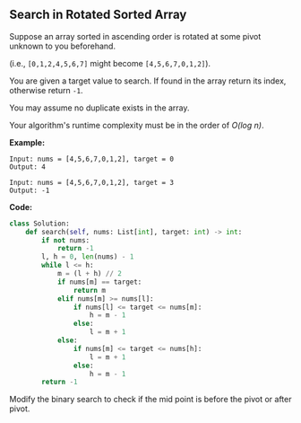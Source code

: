 ## Search in Rotated Sorted Array

Suppose an array sorted in ascending order is rotated at some pivot unknown to you beforehand.

(i.e., `[0,1,2,4,5,6,7]` might become `[4,5,6,7,0,1,2]`).

You are given a target value to search. If found in the array return its index, otherwise return `-1`.

You may assume no duplicate exists in the array.

Your algorithm's runtime complexity must be in the order of *O(log n)*.

**Example:**

```
Input: nums = [4,5,6,7,0,1,2], target = 0
Output: 4
```
```
Input: nums = [4,5,6,7,0,1,2], target = 3
Output: -1
```

**Code:**

```python
class Solution:
    def search(self, nums: List[int], target: int) -> int:
        if not nums:
            return -1
        l, h = 0, len(nums) - 1
        while l <= h:
            m = (l + h) // 2
            if nums[m] == target:
                return m
            elif nums[m] >= nums[l]:
                if nums[l] <= target <= nums[m]:
                    h = m - 1
                else:
                    l = m + 1
            else:
                if nums[m] <= target <= nums[h]:
                    l = m + 1
                else:
                    h = m - 1
        return -1
```
Modify the binary search to check if the mid point is before the pivot or after pivot.